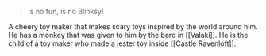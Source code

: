 >Is no fun, is no Blinksy!

A cheery toy maker that makes scary toys inspired by the world around him. He has a monkey that was given to him by the bard in [[Valaki]]. He is the child of a toy maker who made a jester toy inside [[Castle Ravenloft]].